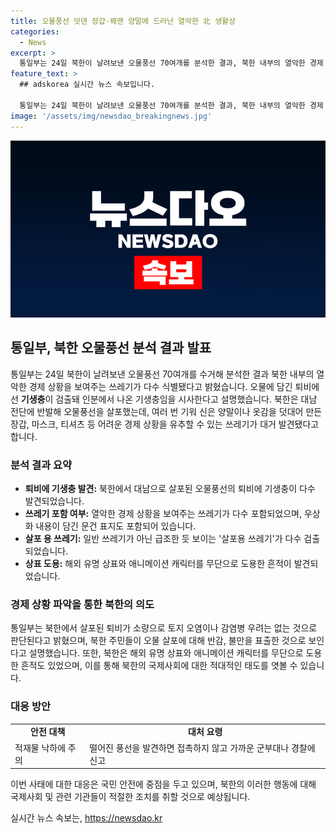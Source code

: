 ```yaml
---
title: 오물풍선 덧댄 장갑·꿰맨 양말에 드러난 열악한 北 생활상
categories:
  - News
excerpt: >
  통일부는 24일 북한이 날려보낸 오물풍선 70여개를 분석한 결과, 북한 내부의 열악한 경제 상황을 보여주는 쓰레기가 다수 식별됐다고 발표했다. 분석 결과, 퇴비에선 회충, 편충 등의 기생충이 발견되었고, 김정은·김정일 등의 우상화 내용이 담긴 문건 표지도 발견됐다. 또한, 해외 유명 상표와 애니메이션 캐릭터를 무단으로 도용한 흔적도 발견됐다. 북한은 지난 21일에 이어 5차례에 걸쳐 오물풍선을 살포했으며, 통일부는 주변 군부대나 경찰에 접촉하지 말고 발견 시 신고할 것을 당부했다.
feature_text: >
  ## adskorea 실시간 뉴스 속보입니다.

  통일부는 24일 북한이 날려보낸 오물풍선 70여개를 분석한 결과, 북한 내부의 열악한 경제 상황을 보여주는 쓰레기가 다수 식별됐다고 발표했다. 분석 결과, 퇴비에선 회충, 편충 등의 기생충이 발견되었고, 김정은·김정일 등의 우상화 내용이 담긴 문건 표지도 발견됐다. 또한, 해외 유명 상표와 애니메이션 캐릭터를 무단으로 도용한 흔적도 발견됐다. 북한은 지난 21일에 이어 5차례에 걸쳐 오물풍선을 살포했으며, 통일부는 주변 군부대나 경찰에 접촉하지 말고 발견 시 신고할 것을 당부했다.
image: '/assets/img/newsdao_breakingnews.jpg'
---
```


<p><img src="/assets/img/newsdao_breakingnews.jpg" alt="adskorea 속보" /></p>

<h2 data-ke-size="size26">통일부, 북한 오물풍선 분석 결과 발표</h2>

<p data-ke-size="size16">통일부는 24일 북한이 날려보낸 오물풍선 70여개를 수거해 분석한 결과 북한 내부의 열악한 경제 상황을 보여주는 쓰레기가 다수 식별됐다고 밝혔습니다. 오물에 담긴 퇴비에선 <b>기생충</b>이 검출돼 인분에서 나온 기생충임을 시사한다고 설명했습니다. 북한은 대남 전단에 반발해 오물풍선을 살포했는데, 여러 번 기워 신은 양말이나 옷감을 덧대어 만든 장갑, 마스크, 티셔츠 등 어려운 경제 상황을 유추할 수 있는 쓰레기가 대거 발견됐다고 합니다.</p>

<h3>분석 결과 요약</h3>

<ul>
  <li><b>퇴비에 기생충 발견:</b> 북한에서 대남으로 살포된 오물풍선의 퇴비에 기생충이 다수 발견되었습니다.</li>
  <li><b>쓰레기 포함 여부:</b> 열악한 경제 상황을 보여주는 쓰레기가 다수 포함되었으며, 우상화 내용이 담긴 문건 표지도 포함되어 있습니다.</li>
  <li><b>살포 용 쓰레기:</b> 일반 쓰레기가 아닌 급조한 듯 보이는 '살포용 쓰레기'가 다수 검출되었습니다.</li>
  <li><b>상표 도용:</b> 해외 유명 상표와 애니메이션 캐릭터를 무단으로 도용한 흔적이 발견되었습니다.</li>
</ul>

<h3>경제 상황 파악을 통한 북한의 의도</h3>

<p data-ke-size="size16">통일부는 북한에서 살포된 퇴비가 소량으로 토지 오염이나 감염병 우려는 없는 것으로 판단된다고 밝혔으며, 북한 주민들이 오물 살포에 대해 반감, 불만을 표출한 것으로 보인다고 설명했습니다. 또한, 북한은 해외 유명 상표와 애니메이션 캐릭터를 무단으로 도용한 흔적도 있었으며, 이를 통해 북한의 국제사회에 대한 적대적인 태도를 엿볼 수 있습니다.</p>

<h3>대응 방안</h3>

<table>
  <tr>
    <td style="text-align: center; height: 17px;"><b>안전 대책</b></td>
    <td style="text-align: center; height: 17px;"><b>대처 요령</b></td>
  </tr>
  <tr>
    <td>적재물 낙하에 주의</td>
    <td>떨어진 풍선을 발견하면 접촉하지 않고 가까운 군부대나 경찰에 신고</td>
  </tr>
</table>

<p data-ke-size="size16">이번 사태에 대한 대응은 국민 안전에 중점을 두고 있으며, 북한의 이러한 행동에 대해 국제사회 및 관련 기관들이 적절한 조치를 취할 것으로 예상됩니다.</p>
실시간 뉴스 속보는, <a href="https://newsdao.kr" rel="dofollow">https://newsdao.kr</a>


